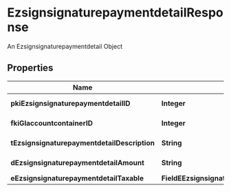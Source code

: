 

# EzsignsignaturepaymentdetailResponse

An Ezsignsignaturepaymentdetail Object

## Properties

| Name | Type | Description | Notes |
|------------ | ------------- | ------------- | -------------|
|**pkiEzsignsignaturepaymentdetailID** | **Integer** | The unique ID of the Ezsignsignaturepaymentdetail |  |
|**fkiGlaccountcontainerID** | **Integer** | The unique ID of the Glaccountcontainer |  [optional] |
|**tEzsignsignaturepaymentdetailDescription** | **String** | A description for the Ezsignsignaturepaymentdetail. |  |
|**dEzsignsignaturepaymentdetailAmount** | **String** | The amount of the for the Ezsignsignaturepaymentdetail |  |
|**eEzsignsignaturepaymentdetailTaxable** | **FieldEEzsignsignaturepaymentdetailTaxable** |  |  |



